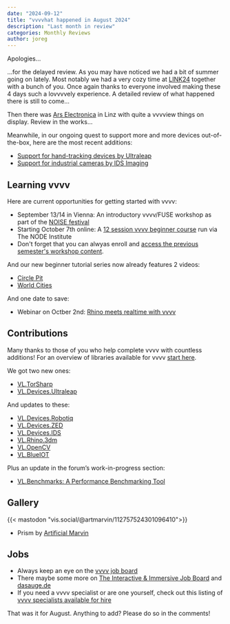 ```yaml
---
date: "2024-09-12"
title: "vvvvhat happened in August 2024"
description: "Last month in review"
categories: Monthly Reviews
author: joreg
---
```


Apologies...

...for the delayed review. As you may have noticed we had a bit of summer going on lately. Most notably we had a very cozy time at [LINK24](https://link-summercamp.de/) together with a bunch of you. Once again thanks to everyone involved making these 4 days such a lovvvvely experience. A detailed review of what happened there is still to come...

Then there was [Ars Electronica](https://ars.electronica.art/) in Linz with quite a vvvview things on display. Review in the works...

Meanwhile, in our ongoing quest to support more and more devices out-of-the-box, here are the most recent additions:
* [Support for hand-tracking devices by Ultraleap](https://visualprogramming.net/blog/2024/introducing-support-for-new-ultraleap-devices/)
* [Support for industrial cameras by IDS Imaging](https://visualprogramming.net/blog/2024/introducing-support-for-industrial-cameras-by-ids-imaging/)

## Learning vvvv

Here are current opportunities for getting started with vvvv:

* September 13/14 in Vienna: An introductory vvvv/FUSE workshop as part of the [NOISE festival](https://www.noise.ist/vienna)
* Starting October 7th online: A [12 session vvvv beginner course](https://thenodeinstitute.org/courses/ws24-5-vvvv-beginners-class/) run via The NODE Institute
* Don't forget that you can alwyas enroll and [access the previous semester's workshop content](https://thenodeinstitute.org/product/vvvv-intermediates-summer-2024-complete-bundle/).

And our new beginner tutorial series now already features 2 videos:

* [Circle Pit](https://youtu.be/Ma1IullIugY)
* [World Cities](https://youtu.be/ymzrK7tZLBI)

And one date to save:
* Webinar on Octber 2nd: [Rhino meets realtime with vvvv](https://www.linkedin.com/events/rhinouserwebinar-rhinomeetsreal7236684761207894018/)

## Contributions
Many thanks to those of you who help complete vvvv with countless additions! For an overview of libraries available for vvvv [start here](https://thegraybook.vvvv.org/reference/libraries/overview.html).

We got two new ones:
- [VL.TorSharp](https://www.nuget.org/packages/VL.TorSharp)
- [VL.Devices.Ultraleap](https://www.nuget.org/packages/VL.Devices.Ultraleap)
  
And updates to these:
- [VL.Devices.Robotiq](https://www.nuget.org/packages/VL.Devices.Robotiq )
- [VL.Devices.ZED](https://www.nuget.org/packages/VL.Devices.ZED)
- [VL.Devices.IDS](https://www.nuget.org/packages/VL.Devices.IDS)
- [VL.Rhino.3dm](https://www.nuget.org/packages/VL.Rhino.3dm)
- [VL.OpenCV](https://www.nuget.org/packages/VL.OpenCV)
- [VL.BlueIOT](https://www.nuget.org/packages/VL.BlueIOT)

Plus an update in the forum’s work-in-progress section:
- [VL.Benchmarks: A Performance Benchmarking Tool](https://discourse.vvvv.org/t/vl-benchmarks-a-performance-benchmarking-tool-for-vvvv-gamma/22842)

## Gallery

{{< mastodon "vis.social/@artmarvin/112757524301096410">}}
- Prism by [Artificial Marvin](https://vis.social/@artmarvin@gram.social) 

## Jobs
- Always keep an eye on the [vvvv job board](https://discourse.vvvv.org/c/jobs)
- There maybe some more on [The Interactive & Immersive Job Board](https://jobs.interactiveimmersive.io/?s=vvvv&post_type=job_listing&orderby=date) and [dasauge.de](https://dasauge.de/sta/Vvvv/)
- If you need a vvvv specialist or are one yourself, check out this listing of [vvvv specialists available for hire](https://vvvv.org/documentation/vvvv-specialists-available-for-hire)

That was it for August. Anything to add? Please do so in the comments!